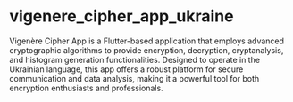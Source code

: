 # vigenere_cipher_app_ukraine
Vigenère Cipher App is a Flutter-based application that employs advanced cryptographic algorithms to provide encryption, decryption, cryptanalysis, and histogram generation functionalities. Designed to operate in the Ukrainian language, this app offers a robust platform for secure communication and data analysis, making it a powerful tool for both encryption enthusiasts and professionals.
